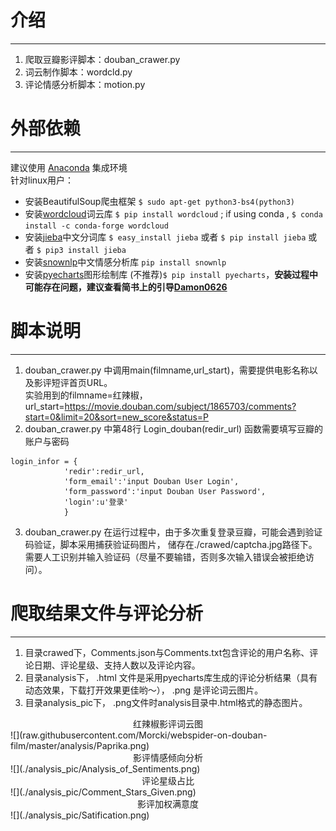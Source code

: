 #  介绍
----
1. 爬取豆瓣影评脚本：douban_crawer.py
2. 词云制作脚本：wordcld.py
3. 评论情感分析脚本：motion.py
# 外部依赖
----
建议使用 [Anaconda](https://www.anaconda.com/download/) 集成环境  
针对linux用户：  
- 安装BeautifulSoup爬虫框架
`$ sudo apt-get python3-bs4(python3)`
- 安装[wordcloud](https://github.com/amueller/word_cloud)词云库
`$ pip install wordcloud` ; if using conda , `$ conda install -c conda-forge wordcloud`
- 安装[jieba](https://github.com/fxsjy/jieba)中文分词库
	`$ easy_install jieba` 或者 `$ pip install jieba` 或者 `$ pip3 install jieba`	
- 安装[snownlp](https://github.com/isnowfy/snownlp)中文情感分析库
`pip install snownlp`
- 安装[pyecharts](https://github.com/pyecharts/pyecharts)图形绘制库
(不推荐)`$ pip install pyecharts`，**安装过程中可能存在问题，建议查看简书上的引导[Damon0626](https://www.jianshu.com/p/eaad92f6d9ee)**
# 脚本说明
----
1. douban_crawer.py 中调用main(filmname,url_start)，需要提供电影名称以及影评短评首页URL。  
实验用到的filmname=红辣椒，url_start=https://movie.douban.com/subject/1865703/comments?start=0&limit=20&sort=new_score&status=P
2. douban_crawer.py 中第48行 Login_douban(redir_url) 函数需要填写豆瓣的账户与密码  
```
login_infor = {
            'redir':redir_url,
            'form_email':'input Douban User Login',
            'form_password':'input Douban User Password',
            'login':u'登录'
            }
```
3. douban_crawer.py 在运行过程中，由于多次重复登录豆瓣，可能会遇到验证码验证，脚本采用捕获验证码图片，
储存在./crawed/captcha.jpg路径下。需要人工识别并输入验证码（尽量不要输错，否则多次输入错误会被拒绝访问）。
# 爬取结果文件与评论分析
----
1. 目录crawed下，Comments.json与Comments.txt包含评论的用户名称、评论日期、评论星级、支持人数以及评论内容。
2. 目录analysis下， .html 文件是采用pyecharts库生成的评论分析结果（具有动态效果，下载打开效果更佳哟～）， .png 是评论词云图片。
3. 目录analysis_pic下， .png文件时analysis目录中.html格式的静态图片。  
<center>红辣椒影评词云图</center>  
![](raw.githubusercontent.com/Morcki/webspider-on-douban-film/master/analysis/Paprika.png)
<center>影评情感倾向分析</center>  
![](./analysis_pic/Analysis_of_Sentiments.png)
<center>评论星级占比</center>  
![](./analysis_pic/Comment_Stars_Given.png)
<center>影评加权满意度</center>  
![](./analysis_pic/Satification.png)
